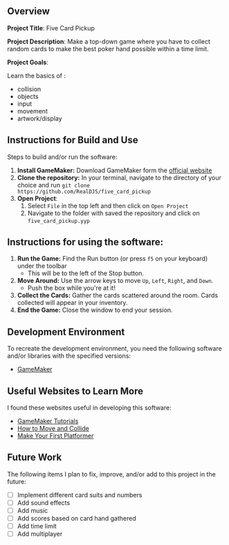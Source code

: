 ## Overview

**Project Title**: Five Card Pickup

**Project Description**: Make a top-down game where you have to collect random cards to make the best poker hand possible within a time limit.

**Project Goals**:

Learn the basics of :

- collision
- objects
- input
- movement
- artwork/display

## Instructions for Build and Use

Steps to build and/or run the software:

1. **Install GameMaker:** Download GameMaker form the [official website](https://gamemaker.io/en/download)
2. **Clone the repository:** In your terminal, navigate to the directory of your choice and run `git clone https://github.com/RealDJS/five_card_pickup`
3. **Open Project**:
   1. Select `File` in the top left and then click on `Open Project`
   2. Navigate to the folder with saved the repository and click on `five_card_pickup.yyp`

## Instructions for using the software:

1. **Run the Game:** Find the Run button (or press `f5` on your keyboard) under the toolbar
   - This will be to the left of the Stop button.
2. **Move Around:** Use the arrow keys to move `Up`, `Left`, `Right`, and `Down`.
   - Push the box while you're at it!
3. **Collect the Cards:** Gather the cards scattered around the room. Cards collected will appear in your inventory.
4. **End the Game:** Close the window to end your session.

## Development Environment

To recreate the development environment, you need the following software and/or libraries with the specified versions:

- [GameMaker](https://gamemaker.io/en/download)

## Useful Websites to Learn More

I found these websites useful in developing this software:

- [GameMaker Tutorials](https://gamemaker.io/en/tutorials)
- [How to Move and Collide](https://gamemaker.io/en/tutorials/easy-move-collide)
- [Make Your First Platformer](https://gamemaker.io/tutorials/your-first-platformer)

## Future Work

The following items I plan to fix, improve, and/or add to this project in the future:

- [ ] Implement different card suits and numbers
- [ ] Add sound effects
- [ ] Add music
- [ ] Add scores based on card hand gathered
- [ ] Add time limit
- [ ] Add multiplayer
